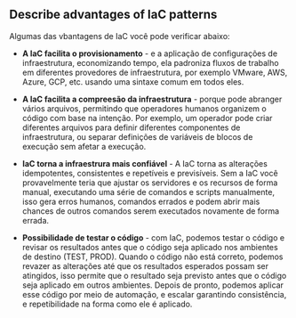 ## Describe advantages of IaC patterns
Algumas das vbantagens de IaC você pode verificar abaixo:

- **A IaC facilita o provisionamento** -  e a aplicação de configurações de infraestrutura, economizando tempo, ela padroniza fluxos de trabalho em diferentes provedores de infraestrutura, por exemplo VMware, AWS, Azure, GCP, etc. usando uma sintaxe comum em todos eles.

- **A IaC facilita a compreesão da infraestrutura** - porque pode abranger vários arquivos, permitindo que operadores humanos organizem o código com base na intenção. Por exemplo, um operador pode criar diferentes arquivos para definir diferentes componentes de infraestrutura, ou separar definições de variáveis de blocos de execução sem afetar a execução.

- **IaC torna a infraestrura mais confiável** - A IaC torna as alterações idempotentes, consistentes e repetíveis e previsíveis. Sem a IaC você provavelmente teria que ajustar os servidores e os recursos de forma manual, executando uma série de comandos e scripts manualmente, isso gera erros humanos, comandos errados e podem abrir mais chances de outros comandos serem executados novamente de forma errada.

- **Possibilidade de testar o código** - com IaC, podemos testar o código e revisar os resultados antes que o código seja aplicado nos ambientes de destino (TEST, PROD). Quando o código não está correto, podemos revazer as alterações até que os resultados esperados possam ser atingidos, isso permite que o resultado seja previsto antes que o código seja aplicado em outros ambientes. Depois de pronto, podemos aplicar esse código por meio de automação, e escalar garantindo consistência, e repetibilidade na forma como ele é aplicado.